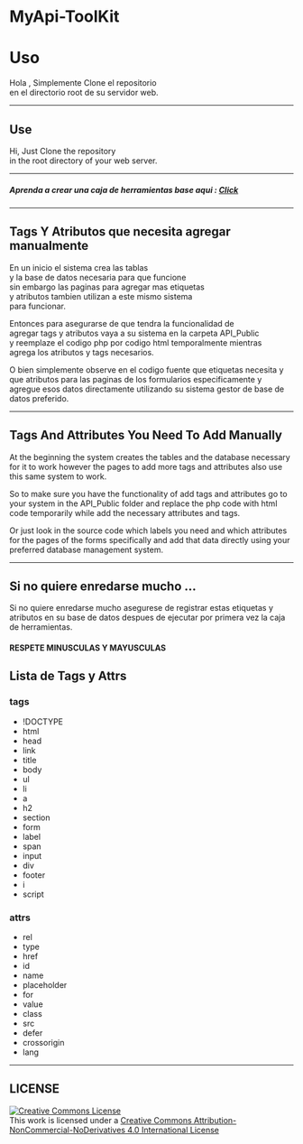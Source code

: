 # MyApi-ToolKit

<h1>Uso</h1>

<p>
Hola , Simplemente Clone el repositorio
<br>
en el directorio root de su servidor web.
</p>

<hr>

<h2>Use</h2>

<p>
Hi, Just Clone the repository
<br>
in the root directory of your web server.
</p>

<hr>

<h5>
Aprenda a crear una caja de herramientas base aqui : 
<a href="https://www.udemy.com/course/curso-de-php-construyendo-mi-primer-caja-de-herramientas/">
    Click
</a>
</h5>

<hr>

<h2>Tags Y Atributos que necesita agregar manualmente</h2>

<p>
En un inicio el sistema crea las tablas<br>
y la base de datos necesaria para que funcione<br>
sin embargo las paginas para agregar mas etiquetas<br>
y atributos tambien utilizan a este mismo sistema<br>
para funcionar.
</p>

<p>
Entonces para asegurarse de que tendra la funcionalidad de<br>
agregar tags y atributos vaya a su sistema en la carpeta API_Public<br>
y reemplaze el codigo php por codigo html temporalmente mientras<br>
agrega los atributos y tags necesarios.
</p>

<p>
O bien simplemente observe en el codigo fuente
que etiquetas necesita y que atributos 
para las paginas de los formularios especificamente
y agregue esos datos directamente utilizando su 
sistema gestor de base de datos preferido.
</p>

<hr>

<h2>Tags And Attributes You Need To Add Manually</h2>

<p>
At the beginning the system creates the tables
and the database necessary for it to work
however the pages to add more tags
and attributes also use this same system
to work.
</p>

<p>
So to make sure you have the functionality of
add tags and attributes go to your system in the API_Public folder
and replace the php code with html code temporarily while
add the necessary attributes and tags.
</p>

<p>
Or just look in the source code which labels you need and which attributes for the pages of the forms specifically and add that data directly using your preferred database management system.
</p>

<hr>

<h2>Si no quiere enredarse mucho ...</h2>

<p>
Si no quiere enredarse mucho asegurese de registrar
estas etiquetas y atributos en su base de datos despues
de ejecutar por primera vez la caja de herramientas.
<h4>RESPETE MINUSCULAS Y MAYUSCULAS</h4>
</p>

<h2>Lista de Tags y Attrs</h2>

<h3>tags</h3>

<ul>
    <li>!DOCTYPE</li>
    <li>html</li>
    <li>head</li>
    <li>link</li>
    <li>title</li>
    <li>body</li>
    <li>ul</li>
    <li>li</li>
    <li>a</li>
    <li>h2</li>
    <li>section</li>
    <li>form</li>
    <li>label</li>
    <li>span</li>
    <li>input</li>
    <li>div</li>
    <li>footer</li>
    <li>i</li>
    <li>script</li>
</ul>

<h3>attrs</h3>

<ul>
    <li>rel</li>
    <li>type</li>
    <li>href</li>
    <li>id</li>
    <li>name</li>
    <li>placeholder</li>
    <li>for</li>
    <li>value</li>
    <li>class</li>
    <li>src</li>
    <li>defer</li>
    <li>crossorigin</li>
    <li>lang</li>
</ul>

<hr>

<h2>LICENSE</h2>

<a rel="license" href="http://creativecommons.org/licenses/by-nc-nd/4.0/">
    <img alt="Creative Commons License" 
    style="border-width:0" 
    src="https://i.creativecommons.org/l/by-nc-nd/4.0/80x15.png" />
</a>
<br />
This work is licensed under a 
<a rel="license" href="http://creativecommons.org/licenses/by-nc-nd/4.0/">
    Creative Commons Attribution-NonCommercial-NoDerivatives 4.0 International License
</a>